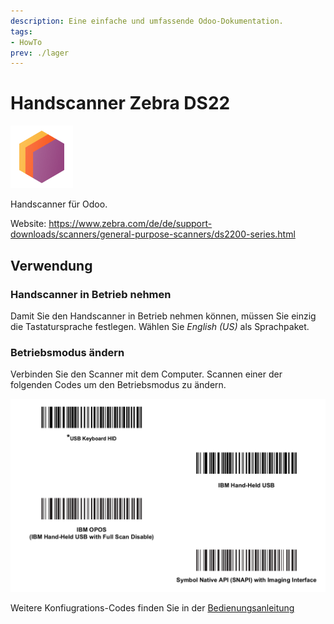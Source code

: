 ```yaml
---
description: Eine einfache und umfassende Odoo-Dokumentation.
tags:
- HowTo
prev: ./lager
---
```

# Handscanner Zebra DS22
![icons_odoo_stock](assets/icons_odoo_stock.png)

Handscanner für Odoo.

Website: <https://www.zebra.com/de/de/support-downloads/scanners/general-purpose-scanners/ds2200-series.html>

## Verwendung

### Handscanner in Betrieb nehmen

Damit Sie den Handscanner in Betrieb nehmen können, müssen Sie einzig die Tastatursprache festlegen. Wählen Sie *English (US)* als Sprachpaket.

### Betriebsmodus ändern

Verbinden Sie den Scanner mit dem Computer. Scannen einer der folgenden Codes um den Betriebsmodus zu ändern.

![](assets/Handscanner%20Zebra%20DS22.png)

Weitere Konfiugrations-Codes finden Sie in der [Bedienungsanleitung](https://www.zebra.com/content/dam/zebra_new_ia/en-us/manuals/barcode-scanners/ds2208-qsg-en.pdf)